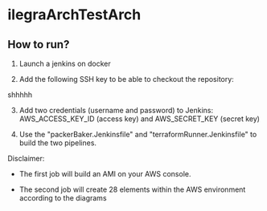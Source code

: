 # ilegraArchTestArch

## How to run?

1. Launch a jenkins on docker

2. Add the following SSH key to be able to checkout the repository:

shhhhh

3. Add two credentials (username and password) to Jenkins: AWS_ACCESS_KEY_ID (access key) and AWS_SECRET_KEY (secret key)

4. Use the "packerBaker.Jenkinsfile" and "terraformRunner.Jenkinsfile" to build the two pipelines.

Disclaimer:

- The first job will build an AMI on your AWS console.

- The second job will create 28 elements within the AWS environment according to the diagrams
